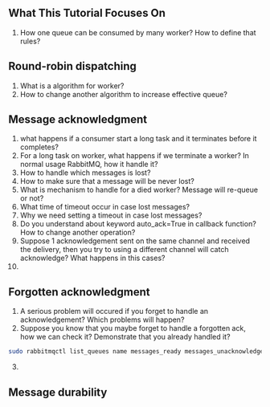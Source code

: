## What This Tutorial Focuses On
1. How one queue can be consumed by many worker? How to define that rules?

## Round-robin dispatching
1. What is a algorithm for worker?
2. How to change another algorithm to increase effective queue?

## Message acknowledgment
1. what happens if a consumer start a long task and it terminates before it completes?
2. For a long task on worker, what happens if we terminate a worker? In normal usage RabbitMQ, how it handle it?
3. How to handle which messages is lost?
4. How to make sure that a message will be never lost?
5. What is mechanism to handle for a died worker? Message will re-queue or not?
6. What time of timeout occur in case lost messages?
7. Why we need setting a timeout in case lost messages?
8. Do you understand about keyword auto_ack=True in callback function? How to change another operation?
9. Suppose 1 acknowledgement sent on the same channel and received the delivery,
 then you try to using a different channel will catch acknowledge? What happens in this cases?
10. 

## Forgotten acknowledgment
1. A serious problem will occured if you forget to handle an acknowledgement? Which problems will happen?
2. Suppose you know that you maybe forget to handle a forgotten ack, how we can check it? Demonstrate that you already handled it?
```bash
sudo rabbitmqctl list_queues name messages_ready messages_unacknowledged
```
3. 

## Message durability